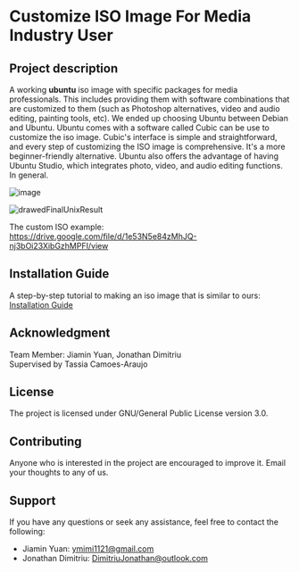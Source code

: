 # Customize ISO Image For Media Industry User

## Project description
A working **ubuntu** iso image with specific packages for media professionals. This includes providing them with software combinations that are customized to them (such as Photoshop alternatives, video and audio editing, painting tools, etc). We ended up choosing Ubuntu between Debian and Ubuntu. Ubuntu comes with a software called Cubic can be use to customize the iso image. Cubic's interface is simple and straightforward, and every step of customizing the ISO image is comprehensive. It's a more beginner-friendly alternative. Ubuntu also offers the advantage of having Ubuntu Studio, which integrates photo, video, and audio editing functions. In general.

![image](https://user-images.githubusercontent.com/82058058/166124249-8f751a96-0e13-4f91-9280-21bc6a257399.png)

![drawedFinalUnixResult](https://user-images.githubusercontent.com/82055017/166337934-f882e9dd-6ff3-4177-835a-5d1af9ce3d88.jpg)


The custom ISO example:
https://drive.google.com/file/d/1e53N5e84zMhJQ-nj3bOi23XibGzhMPFI/view

## Installation Guide
A step-by-step tutorial to making an iso image that is similar to ours: [Installation Guide](https://github.com/DeadBwain/Unix-Final-Project/blob/main/install.md)

## Acknowledgment
Team Member: Jiamin Yuan, Jonathan Dimitriu  
Supervised by Tassia Camoes-Araujo

## License
The project is licensed under GNU/General Public License version 3.0. 

## Contributing
Anyone who is interested in the project are encouraged to improve it.
Email your thoughts to any of us.

## Support
If you have any questions or seek any assistance, feel free to contact the following:
- Jiamin Yuan: ymimi1121@gmail.com
- Jonathan Dimitriu: DimitriuJonathan@outlook.com 

